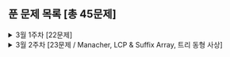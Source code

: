 ## 푼 문제 목록 [총 45문제]

<details>
<summary>3월 1주차 [22문제]</summary>
<div markdown="1">
  
|번호|티어|제목|
|--|--|--|
|17396|골드5|백도어|
|3079|골드5|입국심사|
|9252|골드4|LCS 2|
|17142|골드4|연구소 3|
|1726|골드3|로봇|
|19237|골드3|어른 상어|
|1039|골드3|교환|
|16970|골드3|BFS 스페셜 저지|
|15483|골드3|최소 편집|
|16916|골드3|부분 문자열|
|11812|골드3|K진 트리|
|1365|골드2|꼬인 전깃줄|
|24527|골드1|이상한 나라의 갈톤보드|
|2934|플래4|LRH 식물|
|11780|골드2|플로이드 2|
|2104|플래5|부분배열 고르기|
|9077|골드3|지뢰제거|
|3142|골드2|즐거운 삶을 위한 노력|
|24461|골드2|그래프의 줄기|
|6595|골드2|프로거|
|21982|골드1|상자 빌리기|
|1060|골드2|좋은 수|

</div>
</details>


<details>
<summary>3월 2주차 [23문제 / Manacher, LCP & Suffix Array, 트리 동형 사상]</summary>
<div markdown="1">
  
|번호|티어|제목|
|--|--|--|
|2917|골드2|늑대 사냥꾼|
|7787|골드1|빨간 칩, 초록 칩|
|2079|골드1|팰린드롬|
|1352|골드1|문자열|
|16163|플래5|#15164번_제보|
|9248|플래3|Suffix Array|
|16116|골드1|작은 큐브러버|
|3033|플래3|가장 긴 문자열|
|12928|플래4|트리와 경로의 길이|
|13160|골드1|최대 클리크 구하기|
|11722|실버2|가장 긴 감소하는 부분 수열|
|10819|실버2|차이를 최대로|
|1890|실버2|점프|
|10971|실버2|외판원 순회 2|
|19699|실버2|소-난다1|
|18123|다이아4|평행우주|
|21938|실버2|영상처리|
|18128|골드1|치삼이의 징검다리 건너기|
|1587|골드1|이분 매칭|
|2108|실버3|통계학|
|2673|플래4|교차하지 않는 원의 현들의 최대집합|
|10451|실버2|순열 사이클|
|2504|실버2|괄호의 값|
|3407|실버2|맹세|

</div>
</details>